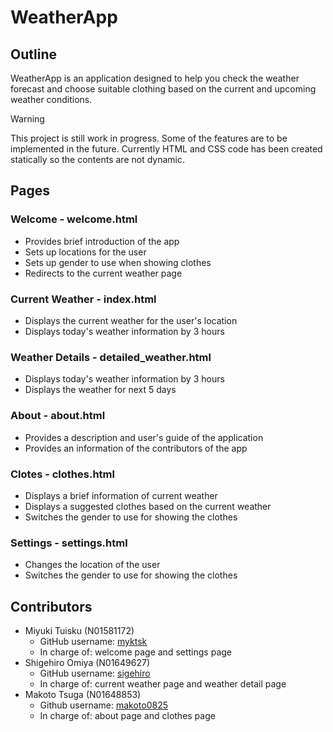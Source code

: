 # WeatherApp
## Outline
WeatherApp is an application designed to help you check the weather forecast and choose suitable clothing based on the current and upcoming weather conditions.
> [!WARNING]
> This project is still work in progress. Some of the features are to be implemented in the future.
> Currently HTML and CSS code has been created statically so the contents are not dynamic.

## Pages

### Welcome - welcome.html
- Provides brief introduction of the app
- Sets up locations for the user
- Sets up gender to use when showing clothes
- Redirects to the current weather page

### Current Weather - index.html
- Displays the current weather for the user's location
- Displays today's weather information by 3 hours

### Weather Details - detailed_weather.html
- Displays today's weather information by 3 hours
- Displays the weather for next 5 days

### About - about.html
- Provides a description and user's guide of the application 
- Provides an information of the contributors of the app

### Clotes - clothes.html
- Displays a brief information of current weather
- Displays a suggested clothes based on the current weather
- Switches the gender to use for showing the clothes

### Settings - settings.html
- Changes the location of the user
- Switches the gender to use for showing the clothes


## Contributors
- Miyuki Tuisku (N01581172)
  - GitHub username: [myktsk](https://github.com/myktsk)
  - In charge of: welcome page and settings page
- Shigehiro Omiya (N01649627)
  - GitHub username: [sigehiro](https://github.com/sigehiro)
  - In charge of: current weather page and weather detail page
- Makoto Tsuga (N01648853)
  - Github username: [makoto0825](https://github.com/makoto0825)
  - In charge of: about page and clothes page
